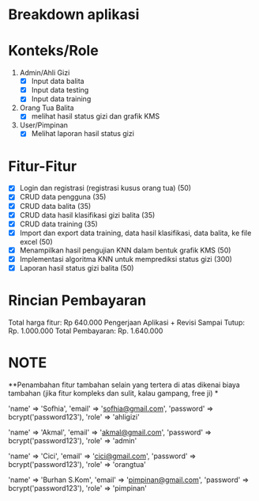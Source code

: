 # Breakdown aplikasi

# Konteks/Role

1. Admin/Ahli Gizi
    - [x] Input data balita
    - [x] Input data testing
    - [x] Input data training
2. Orang Tua Balita
    - [x] melihat hasil status gizi dan grafik KMS
3. User/Pimpinan
    - [x] Melihat laporan hasil status gizi

# Fitur-Fitur

- [x] Login dan registrasi (registrasi kusus orang tua) (50)
- [x] CRUD data pengguna (35)
- [x] CRUD data balita (35)
- [x] CRUD data hasil klasifikasi gizi balita (35)
- [x] CRUD data training (35)
- [x] Import dan export data training, data hasil klasifikasi, data balita, ke file excel (50)
- [x] Menampilkan hasil pengujian KNN dalam bentuk grafik KMS (50)
- [x] Implementasi algoritma KNN untuk memprediksi status gizi  (300)
- [x] Laporan hasil status gizi balita (50)

# Rincian Pembayaran

Total harga fitur: Rp 640.000
Pengerjaan Aplikasi + Revisi Sampai Tutup: Rp. 1.000.000
Total Pembayaran: Rp. 1.640.000

# NOTE

**Penambahan fitur tambahan selain yang tertera di atas dikenai biaya tambahan (jika fitur kompleks dan sulit, kalau
gampang, free ji) *


'name' => 'Sofhia',
'email' => 'sofhia@gmail.com',
'password' => bcrypt('password123'),
'role' => 'ahligizi'

'name' => 'Akmal',
'email' => 'akmal@gmail.com',
'password' => bcrypt('password123'),
'role' => 'admin'

'name' => 'Cici',
'email' => 'cici@gmail.com',
'password' => bcrypt('password123'),
'role' => 'orangtua'

'name' => 'Burhan S.Kom',
'email' => 'pimpinan@gmail.com',
'password' => bcrypt('password123'),
'role' => 'pimpinan'
